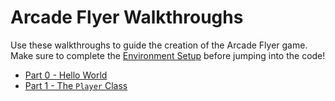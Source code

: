# Arcade Flyer Walkthroughs
Use these walkthroughs to guide the creation of the Arcade Flyer game. Make sure to complete the [Environment Setup](../EnvironmentSetup.md) before jumping into the code!

- [Part 0 - Hello World](Part0HelloWorld.md)
- [Part 1 - The `Player` Class](Part1PlayerClass.md)